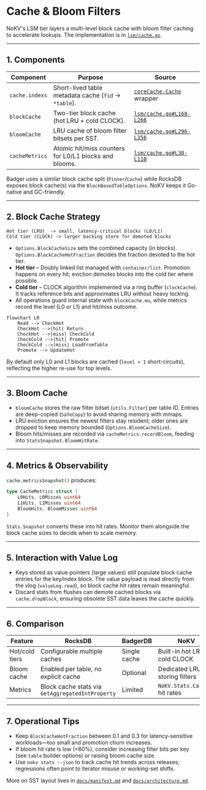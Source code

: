 # Cache & Bloom Filters

NoKV's LSM tier layers a multi-level block cache with bloom filter caching to accelerate lookups. The implementation is in [`lsm/cache.go`](../lsm/cache.go).

---

## 1. Components

| Component | Purpose | Source |
| --- | --- | --- |
| `cache.indexs` | Short-lived table metadata cache (`fid` → `*table`). | [`coreCache.Cache`](../utils/cache) wrapper |
| `blockCache` | Two-tier block cache (hot LRU + cold CLOCK). | [`lsm/cache.go#L168-L266`](../lsm/cache.go#L168-L266) |
| `bloomCache` | LRU cache of bloom filter bitsets per SST. | [`lsm/cache.go#L296-L356`](../lsm/cache.go#L296-L356) |
| `cacheMetrics` | Atomic hit/miss counters for L0/L1 blocks and blooms. | [`lsm/cache.go#L30-L110`](../lsm/cache.go#L30-L110) |

Badger uses a similar block cache split (`Pinner`/`Cache`) while RocksDB exposes block cache(s) via the `BlockBasedTableOptions`. NoKV keeps it Go-native and GC-friendly.

---

## 2. Block Cache Strategy

```text
Hot tier (LRU)  -> small, latency-critical blocks (L0/L1)
Cold tier (CLOCK) -> larger backing store for demoted blocks
```

* `Options.BlockCacheSize` sets the combined capacity (in blocks). `Options.BlockCacheHotFraction` decides the fraction devoted to the hot tier.
* **Hot tier** – Doubly linked list managed with `container/list`. Promotion happens on every hit; eviction demotes blocks into the cold tier where possible.
* **Cold tier** – CLOCK algorithm implemented via a ring buffer (`clockCache`). It tracks reference bits and approximates LRU without heavy locking.
* All operations guard internal state with `blockCache.mu`, while metrics record the level (L0 or L1) and hit/miss outcome.

```mermaid
flowchart LR
    Read --> CheckHot
    CheckHot -->|hit| Return
    CheckHot -->|miss| CheckCold
    CheckCold -->|hit| Promote
    CheckCold -->|miss| LoadFromTable
    Promote --> UpdateHot
```

By default only L0 and L1 blocks are cached (`level > 1` short-circuits), reflecting the higher re-use for top levels.

---

## 3. Bloom Cache

* `bloomCache` stores the raw filter bitset (`utils.Filter`) per table ID. Entries are deep-copied (`SafeCopy`) to avoid sharing memory with mmaps.
* LRU eviction ensures the newest filters stay resident; older ones are dropped to keep memory bounded (`Options.BloomCacheSize`).
* Bloom hits/misses are recorded via `cacheMetrics.recordBloom`, feeding into `StatsSnapshot.BloomHitRate`.

---

## 4. Metrics & Observability

`cache.metricsSnapshot()` produces:

```go
type CacheMetrics struct {
    L0Hits, L0Misses uint64
    L1Hits, L1Misses uint64
    BloomHits, BloomMisses uint64
}
```

`Stats.Snapshot` converts these into hit rates. Monitor them alongside the block cache sizes to decide when to scale memory.

---

## 5. Interaction with Value Log

* Keys stored as value pointers (large values) still populate block cache entries for the key/index block. The value payload is read directly from the vlog (`valueLog.read`), so block cache hit rates remain meaningful.
* Discard stats from flushes can demote cached blocks via `cache.dropBlock`, ensuring obsolete SST data leaves the cache quickly.

---

## 6. Comparison

| Feature | RocksDB | BadgerDB | NoKV |
| --- | --- | --- | --- |
| Hot/cold tiers | Configurable multiple caches | Single cache | Built-in hot LRU + cold CLOCK |
| Bloom cache | Enabled per table, no explicit cache | Optional | Dedicated LRU storing filters |
| Metrics | Block cache stats via `GetAggregatedIntProperty` | Limited | `NoKV.Stats.Cache.*` hit rates |

---

## 7. Operational Tips

* Keep `BlockCacheHotFraction` between 0.1 and 0.3 for latency-sensitive workloads—too small and promotion churn increases.
* If bloom hit rate is low (<60%), consider increasing filter bits per key (see `table` builder options) or raising bloom cache size.
* Use `nokv stats --json` to track cache hit trends across releases; regressions often point to iterator misuse or working-set shifts.

More on SST layout lives in [`docs/manifest.md`](manifest.md) and [`docs/architecture.md`](architecture.md#4-read-path--iterators).
